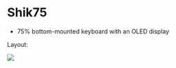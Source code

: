 # Shik75

* 75% bottom-mounted keyboard with an OLED display

Layout: 

![](https://b.catgirlsare.sexy/7auN4b_okAtI.png)
